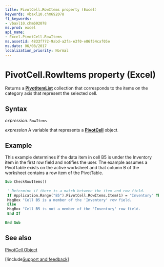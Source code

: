 ```yaml
---
title: PivotCell.RowItems property (Excel)
keywords: vbaxl10.chm692078
f1_keywords:
- vbaxl10.chm692078
ms.prod: excel
api_name:
- Excel.PivotCell.RowItems
ms.assetid: 4833f772-9abd-a2fa-e3f0-e86f54caf05e
ms.date: 06/08/2017
localization_priority: Normal
---
```



# PivotCell.RowItems property (Excel)

Returns a  **[PivotItemList](Excel.PivotItemList.md)** collection that corresponds to the items on the category axis that represent the selected cell.


## Syntax

_expression_. `RowItems`

_expression_ A variable that represents a **[PivotCell](Excel.PivotCell.md)** object.


## Example

This example determines if the data item in cell B5 is under the Inventory item in the first row field and notifies the user. The example assumes a PivotTable exists on the active worksheet and that column B of the worksheet contains a row item of the PivotTable.


```vb
Sub CheckRowItems() 
 
 ' Determine if there is a match between the item and row field. 
 If Application.Range("B5").PivotCell.RowItems.Item(1) = "Inventory" Then 
 MsgBox "Cell B5 is a member of the 'Inventory' row field. 
 Else 
 MsgBox "Cell B5 is not a member of the 'Inventory' row field. 
 End If 
 
End Sub
```


## See also


[PivotCell Object](Excel.PivotCell.md)

[!include[Support and feedback](~/includes/feedback-boilerplate.md)]